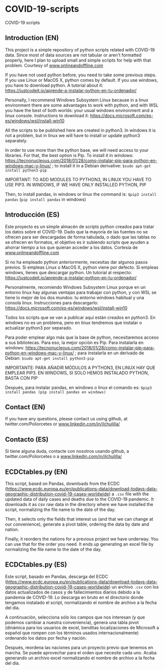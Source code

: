 # COVID-19-scripts
COVID-19 scripts

## Introduction (EN)

This project is a simple repository of python scripts related with COVID-19 data. Since most of data sources are not tabular or aren't formatted properly, here I plan to upload small and simple scripts for help with that problem. Courtesy of www.onlineandoffline.com

If you have not used python before, you need to take some previous steps. If you use Linux or MacOS X, python comes by default. If you use windows, you have to download python. A tutorial about it: https://justcodeit.io/aprende-a-instalar-python-en-tu-ordenador/

Personally, I recommend Windows Subsystem Linux because in a linux environment there are some advantages to work with python, and with WSL you have the best of both worlds: your usual windows environment and a linux console. Instructions to download it: https://docs.microsoft.com/es-es/windows/wsl/install-win10

All the scripts to be published here are created in python3. In windows it is not a problem, but in linux we will have to install or update python3 separately.

In order to use more than the python base, we will need access to your libraries. For that, the best option is Pip. To install it in windows: https://tecnonucleous.com/2018/01/28/como-instalar-pip-para-python-en-windows-mac-y-linux/ ; to install it in a Debian derivative: `$sudo apt-get install python3-pip`

IMPORTANT: TO ADD MODULES TO PYTHON3, IN LINUX YOU HAVE TO USE PIP3. IN WINDOWS, IF WE HAVE ONLY INSTALLED PYTHON, PIP

Then, to install pandas, in windows or linux the command is: `$pip3 install pandas` (`pip install pandas` in windows)

## Introducción (ES)
Este proyecto es un simple almacén de scripts python creados para tratar los datos sobre el COVID-19. Dado que la mayoría de las fuentes no se ofrecen para ser descargadas de forma tabulada, o dado que las tablas no se ofrecen en formatos, el objetivo es ir subiendo scripts que ayuden a ahorrar tiempo a los que quieran acceder a los datos. Cortesía de www.onlineandoffline.com

Si no ha empleado python anteriormente, necesitas dar algunos pasos previos. Si empleas Linux o MacOS X, python viene por defecto. Si empleas windows, tienes que descargar python. Un tutorial al respecto: https://justcodeit.io/aprende-a-instalar-python-en-tu-ordenador/

Personalmente, recomiendo Windows Subsystem Linux porque en un entorno linux hay algunas ventajas para trabajar con python, y con WSL se tiene lo mejor de los dos mundos: tu entorno windows habitual y una consola linux. Instrucciones para descargarlo: https://docs.microsoft.com/es-es/windows/wsl/install-win10

Todos los scripts que se van a publicar aquí están creados en python3. En windows no es un problema, pero en linux tendremos que instalar o actualizar python3 por separado.

Para poder emplear algo más que la base de python, necesitaremos acceso a sus bibliotecas. Para eso, la mejor opción es Pip. Para instalarla en windows: https://tecnonucleous.com/2018/01/28/como-instalar-pip-para-python-en-windows-mac-y-linux/ ; para instalarla en un derivado de Debian: `$sudo apt-get install python3-pip`

IMPORTANTE: PARA AÑADIR MÓDULOS A PYTHON3, EN LINUX HAY QUE EMPLEAR PIP3. EN WINDOWS, SI SOLO HEMOS INSTALADO PYTHON, BASTA CON PIP

Después, para instalar pandas, en windows o linux el comando es: `$pip3 install pandas (pip install pandas en windows)`

## Contact (EN)
If you have any questions, please contact us using github, at twitter.com/Poliorcetes or www.linkedin.com/in/jlchulilla/

## Contacto (ES)
Si tiene alguna duda, contacte con nosotros usando github, a twitter.com/Poliorcetes o a www.linkedin.com/in/jlchulilla/

## ECDCtables.py (EN)
This script, based on Pandas, downloads from the ECDC (https://www.ecdc.europa.eu/en/publications-data/download-todays-data-geographic-distribution-covid-19-cases-worldwide) a `.csv` file with the updated data of daily cases and deaths due to the COVID-19 pandemic. It downloads it as csv raw data in the directory where we have installed the script, normalizing the file name to the date of the day.

Then, it selects only the fields that interest us (and that we can change at our convenience), generate a pivot table, ordering the data by date and nation.

Finally, it reorders the nations for a previous project we have underway. You can use that for the order you need. It ends up generating an excel file by normalizing the file name to the date of the day.

## ECDCtables.py (ES)
Este script, basado en Pandas, descarga del ECDC (https://www.ecdc.europa.eu/en/publications-data/download-todays-data-geographic-distribution-covid-19-cases-worldwide) un archivo `.csv` con los datos actualizados de casos y de fallecimientos diarios debido a la pandemia de COVID-19. Lo descarga en bruto en el directorio donde tengamos instalado el script, normalizando el nombre de archivo a la fecha del día.

A continuación, selecciona sólo los campos que nos interesan (y que podemos cambiar a nuestra conveniencia), genera una tabla pivot (dinámica para los usuarios de excel, benditas localizaciones de Microsoft a español que rompen con los términos usados internacionalmente) ordenando los datos por fecha y nación.

Después, reordena las naciones para un proyecto previo que tenemos en marcha. Se puede aprovechar para el orden que necesite cada uno. Acaba generando un archivo excel normalizando el nombre de archivo a la fecha del día.






